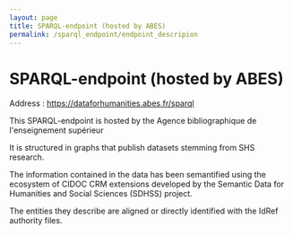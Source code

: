 ```yaml
---
layout: page
title: SPARQL-endpoint (hosted by ABES)
permalink: /sparql_endpoint/endpoint_descripion
---
```



# SPARQL-endpoint (hosted by ABES)

Address : https://dataforhumanities.abes.fr/sparql

This SPARQL-endpoint is hosted by the Agence bibliographique de l'enseignement supérieur

It is structured in graphs that publish datasets stemming from SHS research.

The information contained in the data has been semantified using the ecosystem of CIDOC CRM extensions developed by the Semantic Data for Humanities and Social Sciences (SDHSS) project.

The entities they describe are aligned or directly identified with the IdRef authority files.
